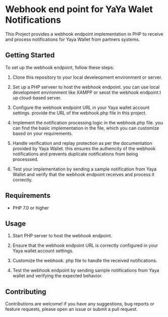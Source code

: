 # Webhook end point for YaYa Walet Notifications

This Project provides a webhook endpoint implementation in PHP to receive and process notifications for Yaya Wallet from partners systems.

## Getting Started

To set up the webhook endpoint, follow these steps:

1. Clone this repository to your local develeopment environment or server.

2. Set up a PHP serveer to host the webhook endpoint. you can use local development environment like XAMPP or seost the webhook endpoint.t up cloud-based server.

3. Configure the webhook endpoint URL in your Yaya wallet account settings. provide the URL of the webhook.php file in this project.

4. Implement the notification processing logic in the webhook.php file. you can find the basic implementation in the file, which you can customize based on your requirements.

5. Handle verification and replay protection as per the documentation provided by Yaya Wallet. this ensures the authencity of the webhook notifications and prevents duplicate notifications from being processsed.

6. Test your implementation by sending a sample notification from Yaya Wallet and verify that the webhook endpoint receives and process it correctly.

## Requirements

- PHP 7.0 or higher 

## Usage 

1. Start PHP server to host the webhook endpoint.

2. Ensure that the webhook endpoint URL is correctly configured in your Yaya wallet account settings.

3. Customize the webhook. php file to handle the received notifications.

4. Test the webhook endpoint by sending sample notifications from Yaya wallet and verifying the expected behavior.

## Contributing 

Contributions are welcome! if you have any suggestions, bug reports or feature requests, please open an issue or submit a pull request.



